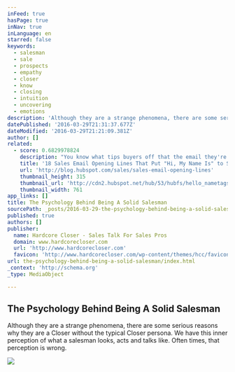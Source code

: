```yaml
---
inFeed: true
hasPage: true
inNav: true
inLanguage: en
starred: false
keywords:
  - salesman
  - sale
  - prospects
  - empathy
  - closer
  - know
  - closing
  - intuition
  - uncovering
  - emotions
description: 'Although they are a strange phenomena, there are some serious reasons why they are a Closer without the typical Closer persona. We have this inner perception of what a salesman looks, acts and talks like. Often times, that perception is wrong.'
datePublished: '2016-03-29T21:31:37.677Z'
dateModified: '2016-03-29T21:21:09.381Z'
author: []
related:
  - score: 0.6829978824
    description: "You know what tips buyers off that the email they're reading is a sales pitch? \"Hi, My name is John Smith, and I'm a sales rep at Company.\" Yup. That'll do it. While you should never actively hide the fact that you're a salesperson from buyers, there are far more creative and engaging ways of opening sales emails than the standard name-and-company introduction."
    title: '18 Sales Email Opening Lines That Put "Hi, My Name Is" to Shame'
    url: 'http://blog.hubspot.com/sales/sales-email-opening-lines'
    thumbnail_height: 315
    thumbnail_url: 'http://cdn2.hubspot.net/hub/53/hubfs/hello_nametags-1.jpg?t=1459264406403&width=761'
    thumbnail_width: 761
app_links: []
title: The Psychology Behind Being A Solid Salesman
sourcePath: _posts/2016-03-29-the-psychology-behind-being-a-solid-salesman.md
published: true
authors: []
publisher:
  name: Hardcore Closer - Sales Talk For Sales Pros
  domain: www.hardcorecloser.com
  url: 'http://www.hardcorecloser.com'
  favicon: 'http://www.hardcorecloser.com/wp-content/themes/hcc/favicon.ico'
url: the-psychology-behind-being-a-solid-salesman/index.html
_context: 'http://schema.org'
_type: MediaObject

---
```

<article style=""><h1>The Psychology Behind Being A Solid Salesman</h1><p>Although they are a strange phenomena, there are some serious reasons why they are a Closer without the typical Closer persona. We have this inner perception of what a salesman looks, acts and talks like. Often times, that perception is wrong.</p><img src="http://www.hardcorecloser.com/wp-content/uploads/2015/06/Salesman-psychology.jpg" /></article>